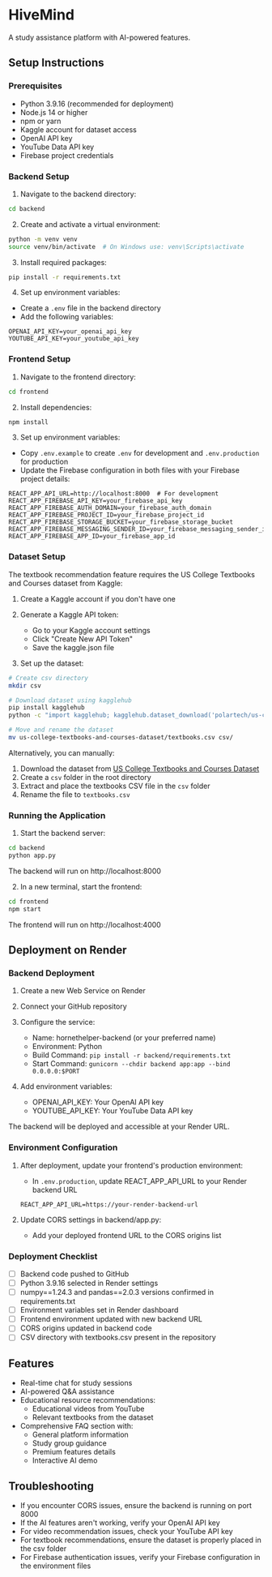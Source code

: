 # HiveMind

A study assistance platform with AI-powered features.

## Setup Instructions

### Prerequisites
- Python 3.9.16 (recommended for deployment)
- Node.js 14 or higher
- npm or yarn
- Kaggle account for dataset access
- OpenAI API key
- YouTube Data API key
- Firebase project credentials

### Backend Setup

1. Navigate to the backend directory:
```bash
cd backend
```

2. Create and activate a virtual environment:
```bash
python -m venv venv
source venv/bin/activate  # On Windows use: venv\Scripts\activate
```

3. Install required packages:
```bash
pip install -r requirements.txt
```

4. Set up environment variables:
- Create a `.env` file in the backend directory
- Add the following variables:
```
OPENAI_API_KEY=your_openai_api_key
YOUTUBE_API_KEY=your_youtube_api_key
```

### Frontend Setup

1. Navigate to the frontend directory:
```bash
cd frontend
```

2. Install dependencies:
```bash
npm install
```

3. Set up environment variables:
- Copy `.env.example` to create `.env` for development and `.env.production` for production
- Update the Firebase configuration in both files with your Firebase project details:
```
REACT_APP_API_URL=http://localhost:8000  # For development
REACT_APP_FIREBASE_API_KEY=your_firebase_api_key
REACT_APP_FIREBASE_AUTH_DOMAIN=your_firebase_auth_domain
REACT_APP_FIREBASE_PROJECT_ID=your_firebase_project_id
REACT_APP_FIREBASE_STORAGE_BUCKET=your_firebase_storage_bucket
REACT_APP_FIREBASE_MESSAGING_SENDER_ID=your_firebase_messaging_sender_id
REACT_APP_FIREBASE_APP_ID=your_firebase_app_id
```

### Dataset Setup

The textbook recommendation feature requires the US College Textbooks and Courses dataset from Kaggle:

1. Create a Kaggle account if you don't have one
2. Generate a Kaggle API token:
   - Go to your Kaggle account settings
   - Click "Create New API Token"
   - Save the kaggle.json file

3. Set up the dataset:
```bash
# Create csv directory
mkdir csv

# Download dataset using kagglehub
pip install kagglehub
python -c "import kagglehub; kagglehub.dataset_download('polartech/us-college-textbooks-and-courses-dataset')"

# Move and rename the dataset
mv us-college-textbooks-and-courses-dataset/textbooks.csv csv/
```

Alternatively, you can manually:
1. Download the dataset from [US College Textbooks and Courses Dataset](https://www.kaggle.com/datasets/polartech/us-college-textbooks-and-courses-dataset)
2. Create a `csv` folder in the root directory
3. Extract and place the textbooks CSV file in the `csv` folder
4. Rename the file to `textbooks.csv`

### Running the Application

1. Start the backend server:
```bash
cd backend
python app.py
```
The backend will run on http://localhost:8000

2. In a new terminal, start the frontend:
```bash
cd frontend
npm start
```
The frontend will run on http://localhost:4000

## Deployment on Render

### Backend Deployment

1. Create a new Web Service on Render
2. Connect your GitHub repository
3. Configure the service:
   - Name: hornethelper-backend (or your preferred name)
   - Environment: Python
   - Build Command: `pip install -r backend/requirements.txt`
   - Start Command: `gunicorn --chdir backend app:app --bind 0.0.0.0:$PORT`
   
4. Add environment variables:
   - OPENAI_API_KEY: Your OpenAI API key
   - YOUTUBE_API_KEY: Your YouTube Data API key

The backend will be deployed and accessible at your Render URL.

### Environment Configuration

1. After deployment, update your frontend's production environment:
   - In `.env.production`, update REACT_APP_API_URL to your Render backend URL
   ```
   REACT_APP_API_URL=https://your-render-backend-url
   ```

2. Update CORS settings in backend/app.py:
   - Add your deployed frontend URL to the CORS origins list

### Deployment Checklist

- [ ] Backend code pushed to GitHub
- [ ] Python 3.9.16 selected in Render settings
- [ ] numpy==1.24.3 and pandas==2.0.3 versions confirmed in requirements.txt
- [ ] Environment variables set in Render dashboard
- [ ] Frontend environment updated with new backend URL
- [ ] CORS origins updated in backend code
- [ ] CSV directory with textbooks.csv present in the repository

## Features

- Real-time chat for study sessions
- AI-powered Q&A assistance
- Educational resource recommendations:
  - Educational videos from YouTube
  - Relevant textbooks from the dataset
- Comprehensive FAQ section with:
  - General platform information
  - Study group guidance
  - Premium features details
  - Interactive AI demo

## Troubleshooting

- If you encounter CORS issues, ensure the backend is running on port 8000
- If the AI features aren't working, verify your OpenAI API key
- For video recommendation issues, check your YouTube API key
- For textbook recommendations, ensure the dataset is properly placed in the csv folder
- For Firebase authentication issues, verify your Firebase configuration in the environment files